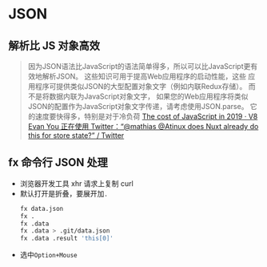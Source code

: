 # JSON

## 解析比 JS 对象高效
> 因为JSON语法比JavaScript的语法简单得多，所以可以比JavaScript更有效地解析JSON。 这些知识可用于提高Web应用程序的启动性能，这些
> 应用程序可提供类似JSON的大型配置对象文字（例如内联Redux存储）。 而不是将数据内联为JavaScript对象文字，
> 如果您的Web应用程序将类似JSON的配置作为JavaScript对象文字传递，请考虑使用JSON.parse。 它的速度要快得多，特别是对于冷负荷
[The cost of JavaScript in 2019 · V8](https://v8.dev/blog/cost-of-javascript-2019#json)
[Evan You 正在使用 Twitter：“@mathias @Atinux does Nuxt already do this for store state?” / Twitter](https://mobile.twitter.com/youyuxi/status/1143682079978397696)

## fx 命令行 JSON 处理
* 浏览器开发工具 xhr 请求上复制 curl
* 默认打开是折叠，要展开加`.`
    ```sh
    fx data.json
    fx .
    fx .data
    fx .data > .git/data.json
    fx .data .result 'this[0]'
    ```
* 选中`Option+Mouse	`
